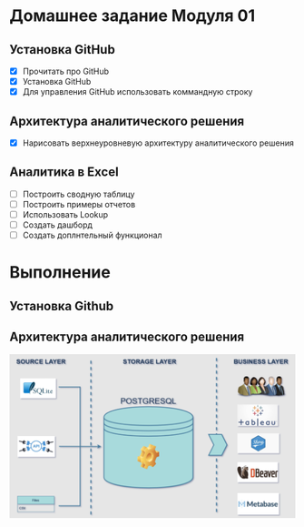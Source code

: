 # Домашнее задание Модуля 01
## Установка GitHub
- [x] Прочитать про GitHub
- [x] Установка GitHub
- [x] Для управления GitHub использовать коммандную строку
## Архитектура аналитического решения
- [x] Нарисовать верхнеуровневую архитектуру аналитического решения
## Аналитика в Excel
- [ ] Построить сводную таблицу
- [ ] Построить примеры отчетов
- [ ] Использовать Lookup
- [ ] Создать дашборд
- [ ] Создать доплнтельный функционал

# Выполнение
## Установка Github
## Архитектура аналитического решения
![](https://github.com/mllrd/study/blob/main/DE101/Module01/img/DE-101-Module01.png)
